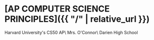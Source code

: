 # [AP COMPUTER SCIENCE PRINCIPLES]({{ "/" | relative_url }})

Harvard University's CS50 AP\\
Mrs. O'Connor\\
Darien High School
